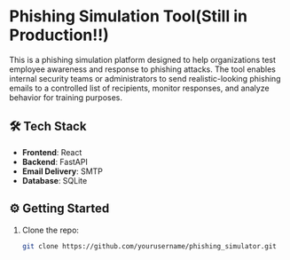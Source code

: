 # Phishing Simulation Tool(Still in Production!!)

This is a phishing simulation platform designed to help organizations test employee awareness and response to phishing attacks.
The tool enables internal security teams or administrators to send realistic-looking phishing emails to a controlled list of recipients, monitor responses, and analyze behavior for training purposes.

## 🛠️ Tech Stack

- **Frontend**: React
- **Backend**: FastAPI
- **Email Delivery**: SMTP
- **Database**: SQLite

## ⚙️ Getting Started

1. Clone the repo:
   ```bash
   git clone https://github.com/yourusername/phishing_simulator.git
